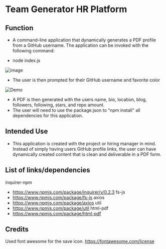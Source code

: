 # Team Generator HR Platform

## Function 
- A command-line application that dynamically generates a PDF profile from a GitHub username. The application can be invoked with the following command:

- node index.js

![image](assets/image/command_line.png)

- The user is then prompted for their GitHub username and favorite color

![Demo](assets/image/selections.png)
 
- A PDF is then generated with the users name, bio, location, blog, followers, following, stars, and repo amount.
- The user will need to use the package.json to "npm install" all dependencies for this application.

## Intended Use
- This application is created with the project or hiring manager in mind. Instead of simply having users GitHub profile links, the user can have dynamically created content that is clean and deliverable in a PDF form.

## List of links/dependencies

inquirer-npm 
- https://www.npmjs.com/package/inquirer/v/0.2.3
fs-js
- https://www.npmjs.com/package/fs-js
axios
- https://www.npmjs.com/package/axios
util
- https://www.npmjs.com/package/util
html-pdf
- https://www.npmjs.com/package/html-pdf

## Credits
Used font awesome for the save icon.
https://fontawesome.com/license